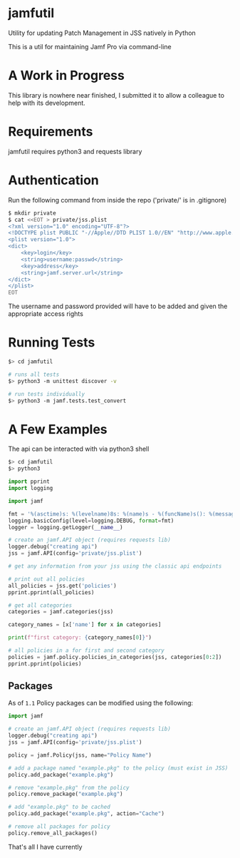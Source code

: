 # jamfutil

Utility for updating Patch Management in JSS natively in Python

This is a util for maintaining Jamf Pro via command-line

# A Work in Progress

This library is nowhere near finished, I submitted it to allow a colleague to help with its development.

# Requirements

jamfutil requires python3 and requests library

# Authentication

Run the following command from inside the repo ('private/' is in .gitignore) 

```bash
$ mkdir private
$ cat <<EOT > private/jss.plist
<?xml version="1.0" encoding="UTF-8"?>
<!DOCTYPE plist PUBLIC "-//Apple//DTD PLIST 1.0//EN" "http://www.apple.com/DTDs/PropertyList-1.0.dtd">
<plist version="1.0">
<dict>
	<key>login</key>
	<string>username:passwd</string>
	<key>address</key>
	<string>jamf.server.url</string>
</dict>
</plist>
EOT
```

The username and password provided will have to be added and given the appropriate access rights 

# Running Tests

```bash
$> cd jamfutil

# runs all tests
$> python3 -m unittest discover -v

# run tests individually
$> python3 -m jamf.tests.test_convert
```

# A Few Examples

The api can be interacted with via python3 shell

```bash
$> cd jamfutil
$> python3
```

```python
import pprint
import logging

import jamf

fmt = '%(asctime)s: %(levelname)8s: %(name)s - %(funcName)s(): %(message)s'
logging.basicConfig(level=logging.DEBUG, format=fmt)
logger = logging.getLogger(__name__)

# create an jamf.API object (requires requests lib)
logger.debug("creating api")
jss = jamf.API(config='private/jss.plist')

# get any information from your jss using the classic api endpoints

# print out all policies
all_policies = jss.get('policies')
pprint.pprint(all_policies)

# get all categories
categories = jamf.categories(jss)

category_names = [x['name'] for x in categories]

print(f"first category: {category_names[0]}")

# all policies in a for first and second category
policies = jamf.policy.policies_in_categories(jss, categories[0:2])
pprint.pprint(policies)
```

## Packages

As of `1.1` Policy packages can be modified using the following:

```python
import jamf

# create an jamf.API object (requires requests lib)
logger.debug("creating api")
jss = jamf.API(config='private/jss.plist')

policy = jamf.Policy(jss, name="Policy Name")

# add a package named "example.pkg" to the policy (must exist in JSS)
policy.add_package("example.pkg")

# remove "example.pkg" from the policy
policy.remove_package("example.pkg")

# add "example.pkg" to be cached
policy.add_package("example.pkg", action="Cache")

# remove all packages for policy
policy.remove_all_packages()

```


That's all I have currently
